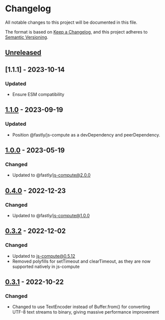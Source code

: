 # Changelog

All notable changes to this project will be documented in this file.

The format is based on [Keep a Changelog](https://keepachangelog.com/en/1.0.0/),
and this project adheres to [Semantic Versioning](https://semver.org/spec/v2.0.0.html).

## [Unreleased]

## [1.1.1] - 2023-10-14

### Updated

- Ensure ESM compatibility

## [1.1.0] - 2023-09-19

### Updated

- Position @fastly/js-compute as a devDependency and peerDependency.

## [1.0.0] - 2023-05-19

### Changed

- Updated to @fastly/js-compute@2.0.0

## [0.4.0] - 2022-12-23

### Changed

- Updated to @fastly/js-compute@1.0.0

## [0.3.2] - 2022-12-02

### Changed

- Updated to js-compute@0.5.12
- Removed polyfills for setTimeout and clearTimeout, as they are now supported natively in js-compute

## [0.3.1] - 2022-10-22

### Changed

- Changed to use TextEncoder instead of Buffer.from() for converting UTF-8 text streams to binary, giving massive performance improvement

[unreleased]: https://github.com/fastly/http-compute-js/compare/v1.1.0...HEAD
[1.1.0]: https://github.com/fastly/http-compute-js/compare/v0.4.0...v1.1.0
[1.0.0]: https://github.com/fastly/http-compute-js/compare/v0.4.0...v1.0.0
[0.4.0]: https://github.com/fastly/http-compute-js/compare/v0.3.2...v0.4.0
[0.3.2]: https://github.com/fastly/http-compute-js/compare/v0.3.1...v0.3.2
[0.3.1]: https://github.com/fastly/http-compute-js/releases/tag/v0.3.1
